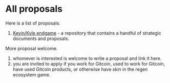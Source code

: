 # All proposals

Here is a list of proposals.
1. [Kevin/Kyle endgame](https://k2.endgame.work/endgame_plan/tldr) - a repository that contains a handful of strategic documents and proposals.

More proposal welcome.
1. whomever is interested is welcome to write a proposal and link it here.
2. you are invited to apply if you work for Gitcoin, used to work for Gitcoin, have used Gitcoin products, or otherwise have skin in the regen ecosystem game.